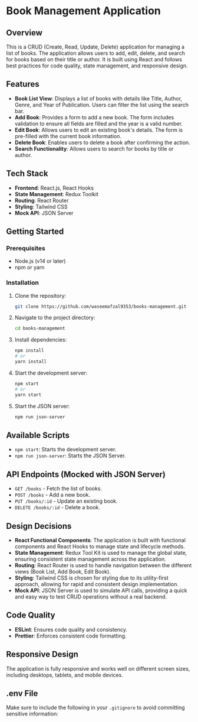 # Book Management Application

## Overview
This is a CRUD (Create, Read, Update, Delete) application for managing a list of books. The application allows users to add, edit, delete, and search for books based on their title or author. It is built using React and follows best practices for code quality, state management, and responsive design.

## Features
- **Book List View**: Displays a list of books with details like Title, Author, Genre, and Year of Publication. Users can filter the list using the search bar.
- **Add Book**: Provides a form to add a new book. The form includes validation to ensure all fields are filled and the year is a valid number.
- **Edit Book**: Allows users to edit an existing book's details. The form is pre-filled with the current book information.
- **Delete Book**: Enables users to delete a book after confirming the action.
- **Search Functionality**: Allows users to search for books by title or author.

## Tech Stack
- **Frontend**: React.js, React Hooks
- **State Management**: Redux Toolkit
- **Routing**: React Router
- **Styling**: Tailwind CSS
- **Mock API**: JSON Server

## Getting Started

### Prerequisites
- Node.js (v14 or later)
- npm or yarn

### Installation

1. Clone the repository:
    ```bash
    git clone https://github.com/waseemafzal9353/books-management.git
    ```
2. Navigate to the project directory:
    ```bash
    cd books-management
    ```
3. Install dependencies:
    ```bash
    npm install
    # or
    yarn install
    ```

4. Start the development server:
    ```bash
    npm start
    # or
    yarn start
    ```

5. Start the JSON server:
    ```bash
    npm run json-server
    ```

## Available Scripts

- `npm start`: Starts the development server.
- `npm run json-server`: Starts the JSON Server.

## API Endpoints (Mocked with JSON Server)
- `GET /books` - Fetch the list of books.
- `POST /books` - Add a new book.
- `PUT /books/:id` - Update an existing book.
- `DELETE /books/:id` - Delete a book.

## Design Decisions
- **React Functional Components**: The application is built with functional components and React Hooks to manage state and lifecycle methods.
- **State Management**: Redux Tool Kit is used to manage the global state, ensuring consistent state management across the application.
- **Routing**: React Router is used to handle navigation between the different views (Book List, Add Book, Edit Book).
- **Styling**: Tailwind CSS is chosen for styling due to its utility-first approach, allowing for rapid and consistent design implementation.
- **Mock API**: JSON Server is used to simulate API calls, providing a quick and easy way to test CRUD operations without a real backend.

## Code Quality
- **ESLint**: Ensures code quality and consistency.
- **Prettier**: Enforces consistent code formatting.

## Responsive Design
The application is fully responsive and works well on different screen sizes, including desktops, tablets, and mobile devices.

## .env File
Make sure to include the following in your `.gitignore` to avoid committing sensitive information:
